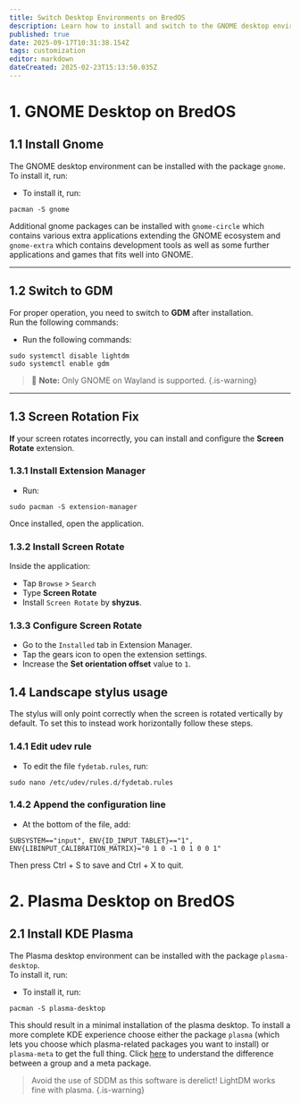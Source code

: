 ```yaml
---
title: Switch Desktop Environments on BredOS
description: Learn how to install and switch to the GNOME desktop environment on BredOS
published: true
date: 2025-09-17T10:31:38.154Z
tags: customization
editor: markdown
dateCreated: 2025-02-23T15:13:50.035Z
---
```


# 1. GNOME Desktop on BredOS

## 1.1 Install Gnome

The GNOME desktop environment can be installed with the package `gnome`.\
To install it, run:

- To install it, run:

```
pacman -S gnome
```

Additional gnome packages can be installed with `gnome-circle` which contains various extra applications extending the GNOME ecosystem and `gnome-extra` which contains development tools as well as some further applications and games that fits well into GNOME.

---

## 1.2 Switch to GDM

For proper operation, you need to switch to **GDM** after installation.\
Run the following commands:

- Run the following commands:

```
sudo systemctl disable lightdm
sudo systemctl enable gdm
```

> 📝 **Note:** Only GNOME on Wayland is supported.
> {.is-warning}

---

## 1.3 Screen Rotation Fix

**If** your screen rotates incorrectly, you can install and configure the **Screen Rotate** extension.

### 1.3.1 Install Extension Manager

- Run:

```
sudo pacman -S extension-manager
```

Once installed, open the application.

### 1.3.2 Install Screen Rotate

Inside the application:

- Tap `Browse` > `Search`
- Type **Screen Rotate**
- Install `Screen Rotate` by **shyzus**.

### 1.3.3 Configure Screen Rotate

- Go to the `Installed` tab in Extension Manager.
- Tap the gears icon to open the extension settings.
- Increase the **Set orientation offset** value to `1`.

## 1.4 Landscape stylus usage

The stylus will only point correctly when the screen is rotated vertically by default.
To set this to instead work horizontally follow these steps.

### 1.4.1 Edit udev rule

- To edit the file `fydetab.rules`, run:

```
sudo nano /etc/udev/rules.d/fydetab.rules
```

### 1.4.2 Append the configuration line

- At the bottom of the file, add:

```
SUBSYSTEM=="input", ENV{ID_INPUT_TABLET}=="1", ENV{LIBINPUT_CALIBRATION_MATRIX}="0 1 0 -1 0 1 0 0 1"
```

Then press Ctrl + S to save and Ctrl + X to quit.

# 2. Plasma Desktop on BredOS

## 2.1 Install KDE Plasma

The Plasma desktop environment can be installed with the package `plasma-desktop`.\
To install it, run:

- To install it, run:

```
pacman -S plasma-desktop
```

This should result in a minimal installation of the plasma desktop. To install a more complete KDE experience choose either the package `plasma` (which lets you choose which plasma-related packages you want to install) or `plasma-meta` to get the full thing. Click [here](https://wiki.archlinux.org/title/Meta_package_and_package_group) to understand the difference between a group and a meta package.

> Avoid the use of SDDM as this software is derelict! LightDM works fine with plasma.
> {.is-warning}
